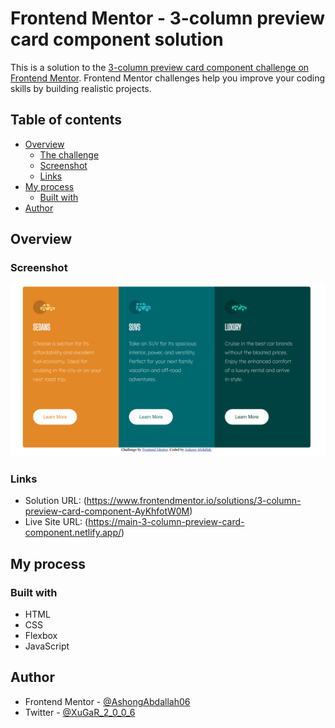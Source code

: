 # Frontend Mentor - 3-column preview card component solution

This is a solution to the [3-column preview card component challenge on Frontend Mentor](https://www.frontendmentor.io/challenges/3column-preview-card-component-pH92eAR2-). Frontend Mentor challenges help you improve your coding skills by building realistic projects. 

## Table of contents

- [Overview](#overview)
  - [The challenge](#the-challenge)
  - [Screenshot](#screenshot)
  - [Links](#links)
- [My process](#my-process)
  - [Built with](#built-with)
- [Author](#author)

## Overview

### Screenshot

![](images/desktop-design.png)



### Links

- Solution URL: (https://www.frontendmentor.io/solutions/3-column-preview-card-component-AyKhfotW0M) 
- Live Site URL: (https://main-3-column-preview-card-component.netlify.app/)

## My process

### Built with

- HTML
- CSS
- Flexbox
- JavaScript


## Author

<!-- - Website - [Add your name here](https://www.your-site.com) -->
- Frontend Mentor - [@AshongAbdallah06](https://www.frontendmentor.io/profile/AshongAbdallah06)
- Twitter - [@XuGaR_2_0_0_6](https://www.twitter.com/@XuGaR_2_0_0_6)
